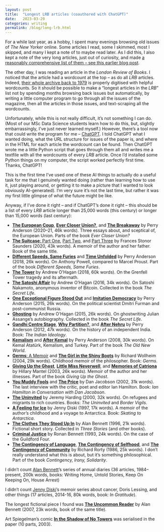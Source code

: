 ```yaml
---
layout: post
title:  "Longest LRB articles (coauthored with ChatGPT)"
date:   2023-03-29
categories: writing
permalink: /blog/long-lrb.html
---
```


For a while last year, as a hobby, I spent many evenings browsing old issues of *The New Yorker* online. Some articles I read, some I skimmed, most I skipped, and many I kept a note of to maybe read later. As I did this, I also kept a note of the very long articles, just out of curiosity, and made [a reasonably comprehensive list of them – see this earlier blog post](long-new-yorker.html).

The other day, I was reading an article in the *London Review of Books*. I noticed that the article had a wordcount at the top – as do all *LRB* articles. Indeed, [their whole archive back to 1979](https://www.lrb.co.uk/archive) is properly digitised with helpful wordcounts. So it should be possible to make a “longest articles in the *LRB*” list not by spending months browsing back issues but automatically, by writing a little computer program to go through all the issues of the magazine, then all the articles in those issues, and text-scraping all the wordcounts.

Unfortunately, while this is not really difficult, it’s not something I can do. (Most of our MSc Data Science students learn how to do this, but, slightly embarrassingly, I’ve just never learned myself.) However, there’s a tool now that could write the program for me – [ChatGPT](https://chat.openai.com/). I told ChatGPT what I wanted doing, what the URL structure for issues of the paper is, and where in the HTML for each article the wordcount can be found. Then ChatGPT wrote me a little Python script that goes through them all and writes me a textfile with all the wordcounts of every *LRB* article. Once I’d installed some Python things on my computer, the script worked perfectly first time. Thanks, ChatGPT!

This is the first time I’ve used one of these AI things to actually do a useful task for me that I genuinely wanted doing (rather than learning how to use it, just playing around, or getting it to make a picture that I wanted to look obviously AI-generated). I’m very sure it’s not the last time, but rather it was my first little glimpse of what the future might be like.

Anyway, if I’ve done it right – and if ChatGPT’s done it right – this should be a list of every *LRB* article longer than 25,000 words (this century) or longer than 15,000 words (last century):

* [**The European Coup**](https://www.lrb.co.uk/the-paper/v42/n24/perry-anderson/the-european-coup), [**Ever Closer Union?**](https://www.lrb.co.uk/the-paper/v43/n01/perry-anderson/ever-closer-union), and [**The Breakaway**](https://www.lrb.co.uk/the-paper/v43/n02/perry-anderson/the-breakaway) by Perry Anderson (2020–21, 46k words). Three essays about, and sceptical of, the European Union. Parts of the book *Ever Closer Union?*
* [**The Suitcase**: Part One](https://www.lrb.co.uk/the-paper/v42/n15/frances-stonor-saunders/the-suitcase), [Part Two](https://www.lrb.co.uk/the-paper/v42/n16/frances-stonor-saunders/the-suitcase-part-two), and [Part Three](https://www.lrb.co.uk/the-paper/v42/n17/frances-stonor-saunders/the-suitcase-part-three) by Frances Stonor Saunders (2020, 43k words). A memoir of the author and her father. Book of the same title.
* [**Different Speeds, Same Furies**](https://www.lrb.co.uk/the-paper/v40/n14/perry-anderson/different-speeds-same-furies) and [**Time Unfolded**](https://www.lrb.co.uk/the-paper/v40/n15/perry-anderson/time-unfolded) by Perry Anderson (2018, 26k words). On Anthony Powell, compared to Marcel Proust. Part of the book *Different Speeds, Same Furies*.
* [**The Tower**](https://www.lrb.co.uk/the-paper/v40/n11/andrew-o-hagan/the-tower) by Andrew O’Hagan (2018, 60k words). On the Grenfell Tower tragedy and its aftermath.
* [**The Satoshi Affair**](https://www.lrb.co.uk/the-paper/v38/n13/andrew-o-hagan/the-satoshi-affair) by Andrew O’Hagan (2016, 34k words). On Satoshi Nakamoto, anonymous inventor of Bitcoin. Collected in the book *The Secret Life*.
* [**One Exceptional Figure Stood Out**](https://www.lrb.co.uk/the-paper/v37/n15/perry-anderson/one-exceptional-figure-stood-out) and [**Imitation Democracy**](https://www.lrb.co.uk/the-paper/v37/n16/perry-anderson/imitation-democracy) by Perry Anderson (2015, 26k words). On the political scientist Dmitri Furman and post-communist Russia.
* [**Ghosting**](https://www.lrb.co.uk/the-paper/v36/n05/andrew-o-hagan/ghosting) by Andrew O’Hagan (2015, 26k words). On ghostwriting Julian Assange’s autobiography. Collected in the book *The Secret Life*.
* [**Gandhi Centre Stage**](https://www.lrb.co.uk/the-paper/v34/n13/perry-anderson/gandhi-centre-stage), [**Why Partition?**](https://www.lrb.co.uk/the-paper/v34/n14/perry-anderson/why-partition), and [**After Nehru**](https://www.lrb.co.uk/the-paper/v34/n15/perry-anderson/after-nehru) by Perry Anderson (2012, 47k words). On the history of an independent India. Book: *The Indian Ideology*.
* [**Kemalism**](https://www.lrb.co.uk/the-paper/v30/n17/perry-anderson/kemalism) and [**After Kemal**](https://www.lrb.co.uk/the-paper/v30/n18/perry-anderson/after-kemal) by Perry Anderson (2008, 30k words). On Kemal Atatürk, Kemalism, and Turkey. Part of the book *The Old New World*.
* [**Germs**: A Memoir](https://www.lrb.co.uk/the-paper/v26/n08/richard-wollheim/germs-a-memoir) and [**The Girl in the Shiny Boots**](https://www.lrb.co.uk/the-paper/v26/n10/richard-wollheim/the-girl-in-the-shiny-boots) by Richard Wollheim (2004, 29k words). Childhood memoir of the philosopher. Book: *Germs*.
* [**Giving Up the Ghost**](https://www.lrb.co.uk/the-paper/v25/n01/hilary-mantel/giving-up-the-ghost), [**Little Miss Neverwell**](https://www.lrb.co.uk/the-paper/v25/n02/hilary-mantel/little-miss-neverwell), and [**Memories of Catriona**](https://www.lrb.co.uk/the-paper/v25/n03/hilary-mantel/memories-of-catriona) by Hillary Mantel (2003, 26k words). Memoir of the author and her illnesses. Part of the book *Giving Up the Ghost*.
* [**You Muddy Fools**](https://www.lrb.co.uk/the-paper/v24/n02/dan-jacobson/you-muddy-fools) and [**The Price**](https://www.lrb.co.uk/the-paper/v24/n04/dan-jacobson/the-price) by Dan Jacobson (2002, 31k words). The last interview with the critic, poet and editor Ian Hamilton. Book: *Ian Hamilton in Conversation with Dan Jacobson*.
* [**The Uninvited**](https://www.lrb.co.uk/the-paper/v22/n03/jeremy-harding/the-uninvited) by Jeremy Harding (2000, 32k words). On refugees and migrants to rich countries. Books: *The Uninvited* and *Border Vigils*.
* [**A Feeling for Ice**](https://www.lrb.co.uk/the-paper/v19/n01/jenny-diski/a-feeling-for-ice) by Jenny Diski (1997, 17k words). A memoir of the author’s childhood and a voyage to Antarctica. Book: *Skating to Antarctica*.
* [**The Clothes They Stood Up In**](https://www.lrb.co.uk/the-paper/v18/n23/alan-bennett/the-clothes-they-stood-up-in) by Alan Bennett (1996, 21k words). Fictional short story. Collected in *Three Stories* (and other books).
* [**Criminal Justice**](https://www.lrb.co.uk/the-paper/v15/n12/ronan-bennett/criminal-justice) by Ronan Bennett (1993, 24k words). On the case of the Guildford Four.
* [**The Contingency of Language**](https://www.lrb.co.uk/the-paper/v08/n07/richard-rorty/the-contingency-of-language), [**The Contingency of Selfhood**](https://www.lrb.co.uk/the-paper/v08/n08/richard-rorty/the-contingency-of-selfhood), and [**The Contingency of Community**](https://www.lrb.co.uk/the-paper/v08/n13/richard-rorty/the-contingency-of-community) by Richard Rorty (1986, 25k words). I don’t really understand what this is about, but it’s something philosophical. Part of the book *Contingency, Irony, Solidarity*.

I didn’t count [Alan Bennett](https://www.lrb.co.uk/contributors/alan-bennett)’s series of annual diaries (36 articles, 1984–present, 200k words, books: Writing Home, Untold Stories, Keep On Keeping On, House Arrest)

I didn’t count [Jenny Diski](https://www.lrb.co.uk/contributors/jenny-diski)’s memoir series about cancer, Doris Lessing, and other things (17 articles, 2014-16, 80k words, book: *In Gratitude*).

The longest fictional piece I found was [**The Uncommon Reader**](https://www.lrb.co.uk/the-paper/v29/n05/alan-bennett/the-uncommon-reader) by Alan Bennett (2007, 23k words, book of the same title).

Art Spiegelman’s comic [**In the Shadow of No Towers**](https://www.lrb.co.uk/the-paper/v25/n05/art-spiegelman/in-the-shadow-of-no-towers-episodes-1-2) was serialised in the paper (10 parts, 2003).

